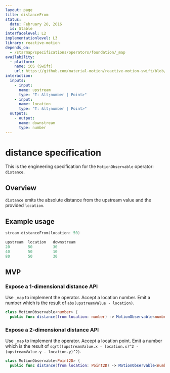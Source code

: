 ```yaml
---
layout: page
title: distanceFrom
status:
  date: February 20, 2016
  is: Stable
interfacelevel: L2
implementationlevel: L3
library: reactive-motion
depends_on:
  - /starmap/specifications/operators/foundation/_map
availability:
  - platform:
    name: iOS (Swift)
    url: https://github.com/material-motion/reactive-motion-swift/blob/develop/src/operators/distance.swift
interaction:
  inputs:
    - input:
      name: upstream
      type: "T: &lt;number | Point>"
    - input:
      name: location
      type: "T: &lt;number | Point>"
  outputs:
    - output:
      name: downstream
      type: number
---
```


# distance specification

This is the engineering specification for the `MotionObservable` operator: `distance`.

## Overview

`distance` emits the absolute distance from the upstream value and the provided `location`.

## Example usage

```swift
stream.distanceFrom(location: 50)

upstream  location   downstream
20        50         30
40        50         10
80        50         30
```

## MVP

### Expose a 1-dimensional distance API

Use `_map` to implement the operator. Accept a location number. Emit a number which is the
result of `abs(upstreamValue - location)`.

```swift
class MotionObservable<number> {
  public func distance(from location: number) -> MotionObservable<number>
```

### Expose a 2-dimensional distance API

Use `_map` to implement the operator. Accept a location point. Emit a number which is the
result of `sqrt((upstreamValue.x - location.x)^2 - (upstreamValue.y - location.y)^2)`.

```swift
class MotionObservable<Point2D> {
  public func distance(from location: Point2D) -> MotionObservable<number>
```
